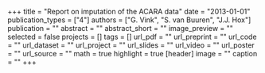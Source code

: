 +++
title = "Report on imputation of the ACARA data"
date = "2013-01-01"
publication_types = ["4"]
authors = ["G. Vink", "S. van Buuren", "J.J. Hox"]
publication = ""
abstract = ""
abstract_short = ""
image_preview = ""
selected = false
projects = []
tags = []
url_pdf = ""
url_preprint = ""
url_code = ""
url_dataset = ""
url_project = ""
url_slides = ""
url_video = ""
url_poster = ""
url_source = ""
math = true
highlight = true
[header]
image = ""
caption = ""
+++
